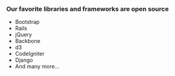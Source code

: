 ### Our favorite libraries and frameworks are open source

* Bootstrap
* Rails
* jQuery
* Backbone
* d3
* CodeIgniter
* Django
* And many more&hellip;
